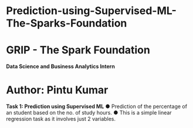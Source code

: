 # Prediction-using-Supervised-ML-The-Sparks-Foundation
#  GRIP - The Spark Foundation 
**Data Science and Business Analytics Intern** 
# Author: Pintu Kumar
**Task 1: Prediction using Supervised ML** 
● Prediction of the percentage of an student based on the no. of study hours.
● This is a simple linear regression task as it involves just 2 variables.
